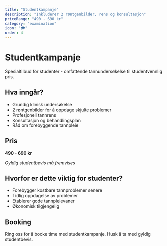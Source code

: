 ```yaml
---
title: "Studentkampanje"
description: "Inkluderer 2 røntgenbilder, rens og konsultasjon"
priceRange: "490 - 690 kr"
category: "examination"
icon: "🎓"
order: 4
---
```


# Studentkampanje

Spesialtilbud for studenter - omfattende tannundersøkelse til studentvennlig pris.

## Hva inngår?
- Grundig klinisk undersøkelse
- 2 røntgenbilder for å oppdage skjulte problemer
- Profesjonell tannrens
- Konsultasjon og behandlingsplan
- Råd om forebyggende tannpleie

## Pris
**490 - 690 kr**

*Gyldig studentbevis må fremvises*

## Hvorfor er dette viktig for studenter?
- Forebygger kostbare tannproblemer senere
- Tidlig oppdagelse av problemer
- Etablerer gode tannpleievaner
- Økonomisk tilgjengelig

## Booking
Ring oss for å booke time med studentkampanje. Husk å ta med gyldig studentbevis.